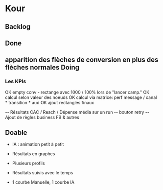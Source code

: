 # Kour

Backlog
--
Done
--
 apparition des flèches de conversion en plus des flèches normales 
Doing
--
### Les KPIs
OK empty conv - rectange avec 1000 / 100% lors de "lancer camp."
OK calcul selon valeur des noeuds
OK calcul via matrice: perf message / canal * transition * aud
OK ajout rectangles finaux

-- Résultats CAC / Reach / Dépense média sur un run
-- bouton retry
-- Ajout de règles business FB & autres

Doable
--
- IA : animation petit à petit
- Résultats en graphes

- Plusieurs profils




- Résultats suivis avec le temps
- 1 courbe Manuelle, 1 courbe IA
